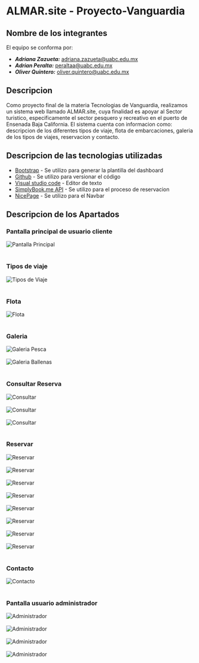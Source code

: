 # ALMAR.site - Proyecto-Vanguardia

## Nombre de los integrantes
El equipo se conforma por:
- ***Adriana Zazueta:*** adriana.zazueta@uabc.edu.mx
- ***Adrian Peralta:*** peraltaa@uabc.edu.mx
- ***Oliver Quintero:*** oliver.quintero@uabc.edu.mx

## Descripcion

Como proyecto final de la materia Tecnologias de Vanguardia, realizamos un sistema web llamado ALMAR.site, cuya finalidad es apoyar al Sector turistico, especificamente el sector pesquero y recreativo en el puerto de Ensenada Baja California. El sistema cuenta con informacion como: descripcion de los diferentes tipos de viaje, flota de embarcaciones, galeria de los tipos de viajes, reservacion y contacto.

## Descripcion de las tecnologias utilizadas

* [Bootstrap](https://getbootstrap.com/) - Se utilizo para generar la plantilla del dashboard
* [Github](https://getbootstrap.com/) - Se utilizo para versionar el código
* [Visual studio code](https://code.visualstudio.com/) - Editor de texto
* [SimplyBook.me API](https://simplybook.me/es/api/developer-api) - Se utilizo para el proceso de reservacion 
* [NicePage](https://nicepage.com/) - Se utilizo para el Navbar

## Descripcion de los Apartados

### Pantalla principal de usuario cliente
![Pantalla Principal](https://github.com/tecnologia-vanguardia/proyecto-vanguardia/blob/main/sourcecode/assets/images/pagprincipal.png)<br><br>

### Tipos de viaje
![Tipos de Viaje](https://github.com/tecnologia-vanguardia/proyecto-vanguardia/blob/main/sourcecode/assets/images/tiposviaje.png)<br><br>

### Flota
![Flota](https://github.com/tecnologia-vanguardia/proyecto-vanguardia/blob/main/sourcecode/assets/images/flotaembarca.png)<br><br>

### Galeria
![Galeria Pesca](https://github.com/tecnologia-vanguardia/proyecto-vanguardia/blob/main/sourcecode/assets/images/galpesca.png)<br><br>
![Galeria Ballenas](https://github.com/tecnologia-vanguardia/proyecto-vanguardia/blob/main/sourcecode/assets/images/galballe.png)<br><br>

### Consultar Reserva
![Consultar](https://github.com/tecnologia-vanguardia/proyecto-vanguardia/blob/main/sourcecode/assets/images/consulta1.png)<br><br>
![Consultar](https://github.com/tecnologia-vanguardia/proyecto-vanguardia/blob/main/sourcecode/assets/images/consulta2.png)<br><br>
![Consultar](https://github.com/tecnologia-vanguardia/proyecto-vanguardia/blob/main/sourcecode/assets/images/consulta3.png)<br><br>

### Reservar
![Reservar](https://github.com/tecnologia-vanguardia/proyecto-vanguardia/blob/main/sourcecode/assets/images/res0.png)<br><br>
![Reservar](https://github.com/tecnologia-vanguardia/proyecto-vanguardia/blob/main/sourcecode/assets/images/Res1.png)<br><br>
![Reservar](https://github.com/tecnologia-vanguardia/proyecto-vanguardia/blob/main/sourcecode/assets/images/Res2.png)<br><br>
![Reservar](https://github.com/tecnologia-vanguardia/proyecto-vanguardia/blob/main/sourcecode/assets/images/Res3.png)<br><br>
![Reservar](https://github.com/tecnologia-vanguardia/proyecto-vanguardia/blob/main/sourcecode/assets/images/Res4.png)<br><br>
![Reservar](https://github.com/tecnologia-vanguardia/proyecto-vanguardia/blob/main/sourcecode/assets/images/Res5.png)<br><br>
![Reservar](https://github.com/tecnologia-vanguardia/proyecto-vanguardia/blob/main/sourcecode/assets/images/Res6.png)<br><br>
![Reservar](https://github.com/tecnologia-vanguardia/proyecto-vanguardia/blob/main/sourcecode/assets/images/Res7.png)<br><br>


### Contacto
![Contacto](https://github.com/tecnologia-vanguardia/proyecto-vanguardia/blob/main/sourcecode/assets/images/contacto1.png)<br><br>


### Pantalla usuario administrador
![Administrador](https://github.com/tecnologia-vanguardia/proyecto-vanguardia/blob/main/sourcecode/assets/images/loginadmin.png)<br><br>
![Administrador](https://github.com/tecnologia-vanguardia/proyecto-vanguardia/blob/main/sourcecode/assets/images/adminpantalla.png)<br><br>
![Administrador](https://github.com/tecnologia-vanguardia/proyecto-vanguardia/blob/main/sourcecode/assets/images/adminconsulta1.png)<br><br>
![Administrador](https://github.com/tecnologia-vanguardia/proyecto-vanguardia/blob/main/sourcecode/assets/images/adminconsulta2.png)<br><br>

